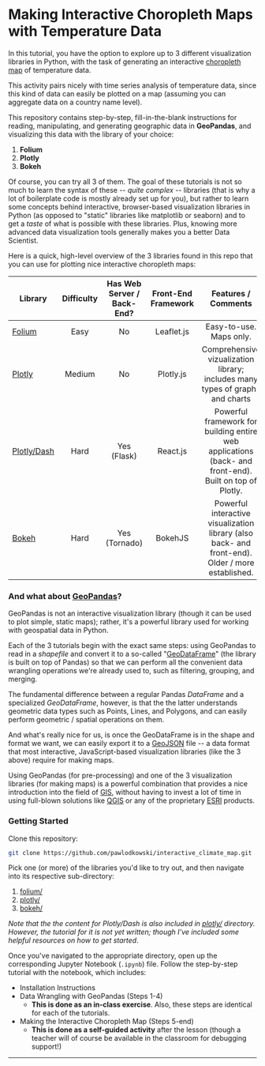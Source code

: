 # Making Interactive Choropleth Maps with Temperature Data

In this tutorial, you have the option to explore up to 3 different visualization
libraries in Python, with the task of generating an interactive [choropleth map](https://en.wikipedia.org/wiki/Choropleth_map) of
temperature data.

This activity pairs nicely with time series analysis of temperature data, since this
kind of data can easily be plotted on a map (assuming you can aggregate data on a
country name level).

This repository contains step-by-step, fill-in-the-blank instructions for reading, manipulating, and generating geographic data in **GeoPandas**, and visualizing this data with
the library of your choice:

1. **Folium**
2. **Plotly**
3. **Bokeh**

Of course, you can try all 3 of them. The goal of these tutorials is not so
much to learn the syntax of these -- *quite complex* -- libraries (that is why
a lot of boilerplate code is mostly already set up for you), but rather to learn
some concepts behind interactive, browser-based visualization libraries in Python
(as opposed to "static" libraries like matplotlib or seaborn) and to get a *taste*
of what is possible with these libraries. Plus, knowing more advanced data visualization
tools generally makes you a better Data Scientist.

Here is a quick, high-level overview of the 3 libraries found in this repo
that you can use for plotting nice interactive choropleth maps:

| Library | Difficulty | Has Web Server / Back-End? | Front-End Framework | Features / Comments |
| - | :--: | :--: | :--: | :--: |
| [Folium][1] | Easy | No | Leaflet.js | Easy-to-use. Maps only. |
| [Plotly][2] | Medium | No | Plotly.js | Comprehensive vizualization library; includes many types of graphs and charts |
| [Plotly/Dash][3] | Hard | Yes (Flask) | React.js | Powerful framework for building entire web applications (back- and front-end). Built on top of Plotly. |
| [Bokeh][4] | Hard | Yes (Tornado) | BokehJS | Powerful interactive visualization library (also back- and front-end). Older / more established. |

### And what about [GeoPandas][5]?

GeoPandas is not an interactive visualization library (though
it can be used to plot simple, static maps); rather, it's a powerful library used for working
with geospatial data in Python.

Each of the 3 tutorials begin with the exact same steps:
using GeoPandas to read in a *shapefile* and convert it to a so-called "[GeoDataFrame](https://geopandas.org/reference/geopandas.GeoDataFrame.html)" (the library is built on top of Pandas)
so that we can perform all the convenient data wrangling operations we're already used to, such
as filtering, grouping, and merging.

The fundamental difference between a regular Pandas
*DataFrame* and a specialized *GeoDataFrame*, however, is that the the latter understands
geometric data types such as Points, Lines, and Polygons, and can easily perform geometric /
spatial operations on them.

And what's really nice for us, is once the GeoDataFrame is in
the shape and format we want, we can easily export it to a [GeoJSON](https://en.wikipedia.org/wiki/GeoJSON) file -- a data format that most interactive, JavaScript-based visualization
libraries (like the 3 above) require for making maps.

Using GeoPandas (for pre-processing) and one of the 3 visualization libraries (for making maps)
is a powerful combination that provides a nice introduction into the field of
[GIS](https://en.wikipedia.org/wiki/Geographic_information_system), without having
to invest a lot of time in using full-blown solutions like [QGIS](https://en.wikipedia.org/wiki/QGIS)
or any of the proprietary [ESRI](https://en.wikipedia.org/wiki/Esri) products.

### Getting Started

Clone this repository:

```bash
git clone https://github.com/pawlodkowski/interactive_climate_map.git
```

Pick one (or more) of the libraries you'd like to try out, and then navigate
into its respective sub-directory:

1. [folium/](folium/)
2. [plotly/](plotly/)
3. [bokeh/](bokeh/)

*Note that the the content for Plotly/Dash is also included in [plotly/](plotly/) directory.
However, the tutorial for it is not yet written; though I've included some helpful resources
on how to get started*.

Once you've navigated to the appropriate directory, open up the corresponding Jupyter Notebook
(``.ipynb``) file. Follow the step-by-step tutorial with the notebook, which includes:
- Installation Instructions
- Data Wrangling with GeoPandas (Steps 1-4)
  - **This is done as an in-class exercise**. Also, these steps are identical
  for each of the tutorials.
- Making the Interactive Choropleth Map (Steps 5-end)
  - **This is done as a self-guided activity** after the lesson (though
    a teacher will of course be available in the classroom for debugging support!)

---







[1]: https://python-visualization.github.io/folium/

[2]: https://plotly.com/python/

[3]: https://plotly.com/dash/

[4]: https://bokeh.org/

[5]: https://geopandas.org/
